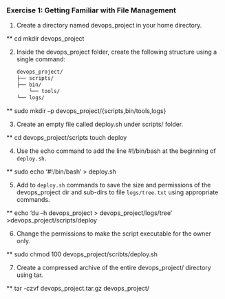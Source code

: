 ﻿### Exercise 1: Getting Familiar with File Management

1. Create a directory named devops_project in your home directory.
	
**	cd 
	mkdir devops_project

2. Inside the devops_project folder, create the following structure using a single command:
    ```sh
    devops_project/
    ├── scripts/
    ├── bin/
        └── tools/
    └── logs/
    ```


**	sudo mkdir –p devops_project/{scripts,bin/tools,logs}


3. Create an empty file called deploy.sh under scripts/ folder.


**	  cd devops_project/scripts
	 touch deploy


4. Use the echo command to add the line #!/bin/bash at the beginning of ```deploy.sh```.


**	 sudo echo ‘#!/bin/bash’ > deploy.sh


5. Add to ```deploy.sh``` commands to save the size and permissions of the 
devops_project dir and sub-dirs to file ```logs/tree.txt``` using appropriate commands.


**	echo ‘du –h devops_project > devops_project/logs/tree’ >devops_project/scripts/deploy


6. Change the permissions to make the script executable for the owner only.


**	sudo chmod 100 devops_project/scribts/deploy.sh


7. Create a compressed archive of the entire devops_project/ directory using tar.


**	tar -czvf devops_project.tar.gz devops_project/

